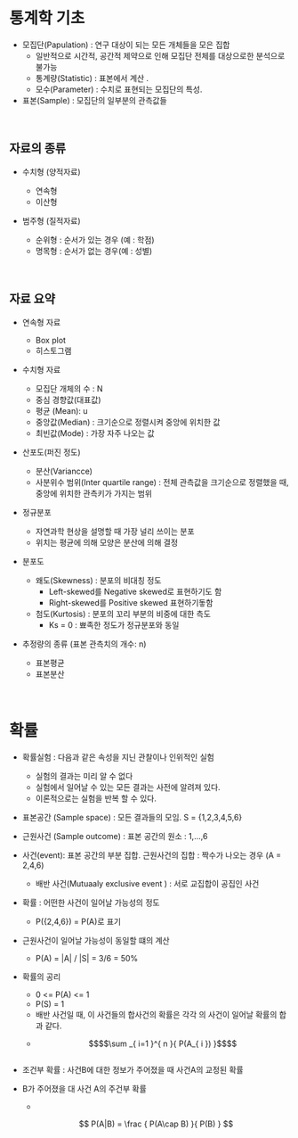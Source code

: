 # 통계학 기초 

- 모집단(Papulation) : 연구 대상이 되는 모든 개체들을 모은 집합
    - 일반적으로 시간적, 공간적 제약으로 인해 모집단 전체를 대상으로한 분석으로 불가능 
    - 통계량(Statistic) : 표본에서 계산 .
    - 모수(Parameter) : 수치로 표현되는 모집단의 특성. 
- 표본(Sample) : 모집단의 일부분의 관측값들 


<br>

## 자료의 종류

- 수치형 (양적자료)
    - 연속형  
    - 이산형 

- 범주형 (질적자료)
    - 순위형 : 순서가 있는 경우 (예 : 학점) 
    - 명목형 : 순서가 없는 경우(예 : 성별) 
    
 
 <br>
 
 ## 자료 요약 

- 연속형 자료
    - Box plot
    - 히스토그램 


- 수치형 자료
    - 모집단 개체의 수 : N
    - 중심 경향값(대표값)
    - 평균 (Mean): u 
    - 중앙값(Median) : 크기순으로 정렬시켜 중앙에 위치한 값
    - 최빈값(Mode) : 가장 자주 나오는 값 
    
- 산포도(퍼진 정도)
    - 분산(Variancce) 
    - 사분위수 범위(Inter quartile range) : 전체 관측값을 크기순으로 정렬했을 때, 중앙에 위치한 관측키가 가지는 범위 

- 정규분포
    - 자연과학 현상을 설명할 때 가장 널리 쓰이는 분포
    - 위치는 평균에 의해 모양은 분산에 의해 결정 
    
- 분포도
    - 왜도(Skewness) : 분포의 비대칭 정도
        - Left-skewed를 Negative skewed로 표현하기도 함
        - Right-skewed를 Positive skewed 표현하기돟함
    - 첨도(Kurtosis) : 분포의 꼬리 부분의 비중에 대한 측도 
        - Ks = 0  : 뾰족한 정도가 정규분포와 동일 

- 추정량의 종류 (표본 관측치의 개수: n)
    - 표본평균 
    - 표본분산 
        
<br>

# 확률 

- 확률실험 : 다음과 같은 속성을 지닌 관찰이나 인위적인 실험
    - 실험의 결과는 미리 알 수 없다 
    - 실험에서 일어날 수 있는 모든 결과는 사전에 알려져 있다.
    - 이론적으로는 실험을 반복 할 수 있다.
    
- 표본공간 (Sample space) : 모든 결과들의 모임.  S = {1,2,3,4,5,6}
- 근원사건 (Sample outcome) : 표본 공간의 원소 : 1,...,6
- 사건(event): 표본 공간의 부분 집합. 근원사건의 집합 : 짝수가 나오는 경우 (A = 2,4,6)
    - 배반 사건(Mutuaaly exclusive event ) : 서로 교집합이 공집인 사건 

- 확률 : 어떤한 사건이 일어날 가능성의 정도
    - P({2,4,6}) = P(A)로 표기 

- 근원사건이 일어날 가능성이 동일할 떄의 계산
    - P(A) = |A| / |S| = 3/6 = 50%

- 확률의 공리 
    - 0 <= P(A) <= 1
    - P(S) = 1
    - 배반 사건일 때, 이 사건들의 합사건의 확률은 각각 의 사건이 일어날 확률의 합과  같다. 
    - ```math
      $$\sum _{ i=1 }^{ n }{ P(A_{ i }) }$$
    ```

- 조건부 확률 : 사건B에 대한 정보가 주어졌을 때 사건A의 교정된 확률
- B가 주어졌을 대 사건 A의 주건부 확률
    - ```math 
    $$ P(A|B) = \frac { P(A\cap B) }{ P(B) } $$
    ``` 
